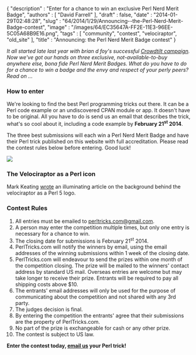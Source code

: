 {
   "description" : "Enter for a chance to win an exclusive Perl Nerd Merit Badge",
   "authors" : [
      "David Farrell"
   ],
   "draft" : false,
   "date" : "2014-01-29T02:48:28",
   "slug" : "64/2014/1/29/Announcing--the-Perl-Nerd-Merit-Badge-contest",
   "image" : "/images/64/EC35647A-FF2E-11E3-96EE-5C05A68B9E16.png",
   "tags" : [
      "community",
      "contest",
      "velociraptor",
      "old_site"
   ],
   "title" : "Announcing: the Perl Nerd Merit Badge contest"
}

*It all started late last year with brian d foy's successful [Crowdtilt campaign](https://www.crowdtilt.com/campaigns/make-perl-nerd-merit-badges). Now we've got our hands on three exclusive, not-available-to-buy anywhere else, bona fide Perl Nerd Merit Badges. What do you have to do for a chance to win a badge and the envy and respect of your perly peers? Read on ...*

### How to enter

We're looking to find the best Perl programming tricks out there. It can be a Perl code example or an undiscovered CPAN module or app. It doesn't have to be original. All you have to do is send us an email that describes the trick, what's so cool about it, including a code example by **February 21<sup>st</sup> 2014**.

The three best submissions will each win a Perl Nerd Merit Badge and have their Perl trick published on this website with full accreditation. Please read the contest rules below before entering. Good luck!

![](/images/64/Perl_Nerd_Merit_Badges.jpg)

### The Velociraptor as a Perl icon

Mark Keating [wrote](http://mdk.per.ly/2011/03/02/evolution-of-the-velociraptor/) an illuminating article on the background behind the velociraptor as a Perl 5 logo.

### Contest Rules

1.  All entries must be emailed to perltricks.com@gmail.com.
2.  A person may enter the competition multiple times, but only one entry is necessary for a chance to win.
3.  The closing date for submissions is February 21<sup>st</sup> 2014.
4.  PerlTricks.com will notify the winners by email, using the email addresses of the winning submissions within 1 week of the closing date.
5.  PerlTricks.com will endeavour to send the prizes within one month of the competition closing. The prize will be mailed to the winners' contact address by standard US mail. Overseas entries are welcome but may take longer to receive their prize. Entrants will be required to pay all shipping costs above $10.
6.  The entrants' email addresses will only be used for the purpose of communicating about the competition and not shared with any 3rd party.
7.  The judges decision is final.
8.  By entering the competition the entrants' agree that their submissions are the property of PerlTricks.com.
9.  No part of the prize is exchangeable for cash or any other prize.
10. The contest is subject to US law.

**Enter the contest today, [email us](mailto:perltricks.com@gmail.com?subject=Nerd%20Merit%20Badge%20Contest) your Perl trick!**

